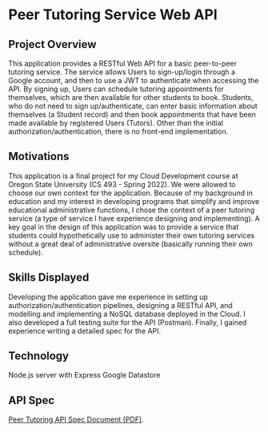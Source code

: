 # Peer Tutoring Service Web API

## Project Overview
This application provides a RESTful Web API for a basic peer-to-peer tutoring service. The service allows Users to sign-up/login through a Google account, and then to use a JWT to authenticate when accessing the API. By signing up, Users can schedule tutoring appointments for themselves, which are then available for other students to book. Students, who do not need to sign up/authenticate, can enter basic information about themselves (a Student record) and then book appointments that have been made available by registered Users (Tutors). Other than the initial authorization/authentication, there is no front-end implementation.

## Motivations
This application is a final project for my Cloud Development course at Oregon State University (CS 493 - Spring 2022). We were allowed to choose our own context for the application. Because of my background in education and my interest in developing programs that simplify and improve educational administrative functions, I chose the context of a peer tutoring service (a type of service I have experience designing and implementing). A key goal in the design of this application was to provide a service that students could hypothetically use to administer their own tutoring services without a great deal of administrative oversite (basically running their own schedule).

## Skills Displayed
Developing the application gave me experience in setting up authorization/authentication pipelines, designing a RESTful API, and modelling and implementing a NoSQL database deployed in the Cloud. I also developed a full testing suite for the API (Postman). Finally, I gained experience writing a detailed spec for the API.

## Technology
Node.js server with Express
Google Datastore

## API Spec
[Peer Tutoring API Spec Document (PDF)](./swenddaj_project.pdf).




